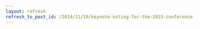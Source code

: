 ```yaml
---
layout: refresh
refresh_to_post_id: /2014/11/10/keynote-voting-for-the-2015-conference-is-now-open
---
```

